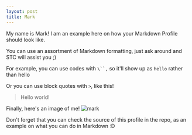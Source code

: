 ```yaml
---
layout: post
title: Mark
---
```


My name is Mark! I am an example here on how your Markdown Profile should look like.

You can use an assortment of Markdown formatting, just ask around and STC will assist you ;)

For example, you can use codes with `\``,` so it'll show up as `hello` rather than hello

Or you can use block quotes with `>`, like this!
> Hello world!

Finally, here's an image of me!
![mark](https://picsum.photos/200)

Don't forget that you can check the source of this profile in the repo, as an example on what you can do in Markdown :D